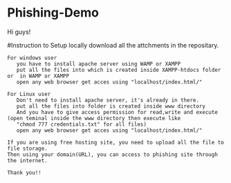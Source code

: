 # Phishing-Demo
Hi guys!

#Instruction to Setup locally
    download all the attchments in the repositary.
    
    For windows user
       you have to install apache server using WAMP or XAMPP 
       put all the files into which is created inside XAMPP-htdocs folder or  in WAMP or XAMPP
       open any web browser get acces using "localhost/index.html/"
    
    For Linux user
       Don't need to install apache server, it's already in there.
       put all the files into folder is created inside www directory
       And you have to give access permission for read,write and execute (open teminal inside the www directory then execute like 
       "chmod 777 credentials.txt" for all files) 
       open any web browser get acces using "localhost/index.html/"
    
    If you are using free hosting site, you need to upload all the file to file storage.
    Then using your domain(URL), you can access to phishing site through the internet.
    
    Thank you!!
  
